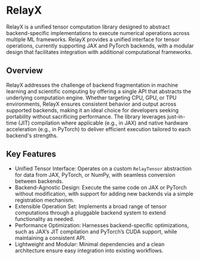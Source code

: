 # RelayX
RelayX is a unified tensor computation library designed to abstract backend-specific implementations to execute numerical operations across multiple ML frameworks. RelayX provides a unified interface for tensor operations, currently supporting JAX and PyTorch backends, with a modular design that facilitates integration with additional computational frameworks.

## Overview
RelayX addresses the challenge of backend fragmentation in machine learning and scientific computing by offering a single API that abstracts the underlying computation engine. Whether targeting CPU, GPU, or TPU environments, RelayX ensures consistent behavior and output across supported backends, making it an ideal choice for developers seeking portability without sacrificing performance. The library leverages just-in-time (JIT) compilation where applicable (e.g., in JAX) and native hardware acceleration (e.g., in PyTorch) to deliver efficient execution tailored to each backend's strengths.

## Key Features
- Unified Tensor Interface: Operates on a custom `RelayTensor` abstraction for data from JAX, PyTorch, or NumPy, with seamless conversion between backends.
- Backend-Agnostic Design: Execute the same code on JAX or PyTorch without modification, with support for adding new backends via a simple registration mechanism.
- Extensible Operation Set: Implements a broad range of tensor computations through a pluggable backend system to extend functionality as needed.
- Performance Optimization: Harnesses backend-specific optimizations, such as JAX’s JIT compilation and PyTorch’s CUDA support, while maintaining a consistent API.
- Lightweight and Modular: Minimal dependencies and a clean architecture ensure easy integration into existing workflows.

## Architecture
RelayX is built around two core components:

1. RelayTensor:
    - A lightweight wrapper around backend-specific tensor objects (e.g., jnp.ndarray, torch.Tensor).
    - Provides backend conversion (to_backend) and shape/data accessors.
    - Ensures compatibility across frameworks without deep copies where possible.
2. RelayX:
    - The main computation engine managing a registry of backend implementations.
    - Exposes a unified API via the compute method to dispatch operations to the appropriate backend.
    - Supports dynamic backend switching and custom backend registration.

## Use Cases
- Cross-Platform Development: Write tensor-based algorithms once and deploy them on JAX for TPU acceleration or PyTorch for GPU support.
- Research and Prototyping: Experiment with different backends without rewriting code to leverage JAX’s functional programming or PyTorch’s imperative style.
- Production Deployment: Abstract hardware-specific details for flexible deployment across diverse environments.

## Performance Considerations
RelayX introduces minimal overhead by delegating computation directly to backend primitives. For JAX, operations are JIT-compiled where beneficial, while PyTorch operations leverage native CUDA/CPU optimizations. Users should note that cross-backend tensor conversion incurs a cost, mitigated by lazy conversion within the `RelayTensor` abstraction.

## Roadmap
- Expand backend support (e.g., TensorFlow, NumPy-only).
- Enhance operation coverage for advanced neural network components.
- Add benchmarking suite to compare backend performance.
- Integrate gradient computation for automatic differentiation.